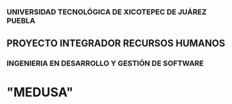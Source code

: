 ### UNIVERSIDAD TECNOLÓGICA DE XICOTEPEC DE JUÁREZ PUEBLA
## PROYECTO INTEGRADOR RECURSOS HUMANOS
### INGENIERIA EN DESARROLLO Y GESTIÓN DE SOFTWARE 
# "MEDUSA"



